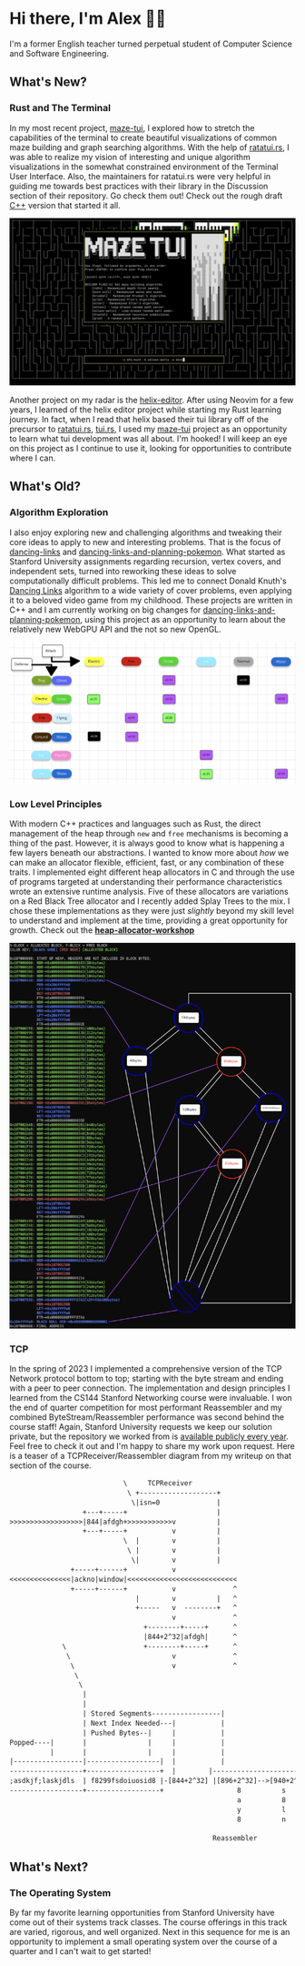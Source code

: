 # Hi there, I'm Alex 👋🏻

I'm a former English teacher turned perpetual student of Computer Science and Software Engineering.

## What's New?

### Rust and The Terminal

In my most recent project, [maze-tui](https://github.com/agl-alexglopez/maze-tui), I explored how to stretch the capabilities of the terminal to create beautiful visualizations of common maze building and graph searching algorithms. With the help of [ratatui.rs](https://github.com/ratatui-org), I was able to realize my vision of interesting and unique algorithm visualizations in the somewhat constrained environment of the Terminal User Interface. Also, the maintainers for ratatui.rs were very helpful in guiding me towards best practices with their library in the Discussion section of their repository. Go check them out! Check out the rough draft [C++](https://github.com/agl-alexglopez/multithreading-with-mazes) version that started it all.

![demo](/images/demo.gif)

Another project on my radar is the [helix-editor](https://github.com/helix-editor/helix). After using Neovim for a few years, I learned of the helix editor project while starting my Rust learning journey. In fact, when I read that helix based their tui library off of the precursor to [ratatui.rs](https://github.com/ratatui-org), [tui.rs](https://github.com/fdehau/tui-rs), I used my [maze-tui](https://github.com/agl-alexglopez/maze-tui) project as an opportunity to learn what tui development was all about. I'm hooked! I will keep an eye on this project as I continue to use it, looking for opportunities to contribute where I can.

## What's Old?

### Algorithm Exploration

I also enjoy exploring new and challenging algorithms and tweaking their core ideas to apply to new and interesting problems. That is the focus of [dancing-links](https://github.com/agl-alexglopez/dancing-links) and [dancing-links-and-planning-pokemon](https://github.com/agl-alexglopez/dancing-links-and-planning-pokemon). What started as Stanford University assignments regarding recursion, vertex covers, and independent sets, turned into reworking these ideas to solve computationally difficult problems. This led me to connect Donald Knuth's [Dancing Links](https://en.wikipedia.org/wiki/Dancing_Links) algorithm to a wide variety of cover problems, even applying it to a beloved video game from my childhood. These projects are written in C++ and I am currently working on big changes for [dancing-links-and-planning-pokemon](https://github.com/agl-alexglopez/dancing-links-and-planning-pokemon), using this project as an opportunity to learn about the relatively new WebGPU API and the not so new OpenGL.

![defense-links](/images/defense-links.png)

### Low Level Principles

With modern C++ practices and languages such as Rust, the direct management of the heap through `new` and `free` mechanisms is becoming a thing of the past. However, it is always good to know what is happening a few layers beneath our abstractions. I wanted to know more about *how* we can make an allocator flexible, efficient, fast, or any combination of these traits. I implemented eight different heap allocators in C and through the use of programs targeted at understanding their performance characteristics wrote an extensive runtime analysis. Five of these allocators are variations on a Red Black Tree allocator and I recently added Splay Trees to the mix. I chose these implementations as they were just *slightly* beyond my skill level to understand and implement at the time, providing a great opportunity for growth. Check out the **[heap-allocator-workshop](https://github.com/agl-alexglopez/heap-allocator-workshop)**

![rbtree-real](/images/rbtree-real.png)   

### TCP

In the spring of 2023 I implemented a comprehensive version of the TCP Network protocol bottom to top; starting with the byte stream and ending with a peer to peer connection. The implementation and design principles I learned from the CS144 Stanford Networking course were invaluable. I won the end of quarter competition for most performant Reassembler and my combined ByteStream/Reassembler performance was second behind the course staff! Again, Stanford University requests we keep our solution private, but the repository we worked from is [available publicly every year](https://github.com/CS144/minnow). Feel free to check it out and I'm happy to share my work upon request. Here is a teaser of a TCPReceiver/Reassembler diagram from my writeup on that section of the course.

```txt
                            \     TCPReceiver
                             \ +-------------------+
                              \|isn=0              |
                  +---+-----+                      |
>>>>>>>>>>>>>>>>>>|844|afdgh+>>>>>>>>>>>v          |
                  +---+-----+           v          |
                            \  |        v          |
                             \ |        v          |
                              \|        v          |
               +-----+------+           v
<<<<<<<<<<<<<<<|ackno|window|<<<<<<<<<<<<<<<<<<<<<<<<<<<
               +-----+------+           v              ^
                               |        v          |   ^
                               +-----   v  --------+   ^
                                        v              ^
                                 +--------+-----+      ^
                                 |844+2^32|afdgh|      ^
             \                   +--------+-----+      ^                       /
              \                         v              ^                      /
               \                        v              ^                     /
                \                                                           /
                 \                                                         /
                  |                                                       |-First Unacceptable Index-1000
                  |                                                       |
                  | Stored Segments-----------------|                     |
                  | Next Index Needed---|           |                     |
                  | Pushed Bytes--|     |           |                     |
Popped----|       |               |     |           |                     |
          |       |               |     |           |                     |
|-----------------|------------------|  |           |                     |
------------------+------------------+  |        |------------------------|
;asdkjf;laskjdls  | f8299fsdoiuosid8 |-[844+2^32] |[896+2^32]-->[940+2^32]|
------------------+------------------+                  8          s
                                                        a          8
                                                        y          l
                                                        8          n

                                                  Reassembler
```

## What's Next?

### The Operating System

By far my favorite learning opportunities from Stanford University have come out of their systems track classes. The course offerings in this track are varied, rigorous, and well organized. Next in this sequence for me is an opportunity to implement a small operating system over the course of a quarter and I can't wait to get started!
